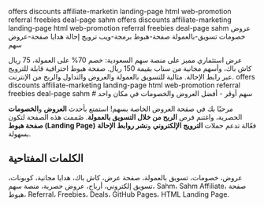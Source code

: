 offers
discounts
affiliate-marketin
landing-page
html
web-promotion
referral
freebies
deal-page
sahm
offers discounts affiliate-marketing landing-page html web-promotion referral freebies deal-page sahm 
عروض خصومات تسويق-بالعمولة صفحة-هبوط برمجة-ويب ترويج إحالة هدايا صفحة-عروض سهم

عرض استثماري مميز على منصة سهم السعودية: خصم 70% على العمولة، 75 ريال كاش باك، وأسهم مجانية من سناب بقيمة 150 ريال. صفحة هبوط احترافية قابلة للترويج عبر رابط الإحالة. مثالية للتسويق بالعمولة والعروض والتداول والربح من الإنترنت.
offers discounts affiliate-marketing landing-page html web-promotion referral freebies deal-page sahm # سهم أوڤر - أفضل العروض والخصومات في مكان واحد

مرحبًا بك في صفحة العروض الخاصة بسهم! استمتع بأحدث **العروض** و**الخصومات** الحصرية، واغتنم فرص **الربح من خلال التسويق بالعمولة**. صُممت هذه الصفحة لتكون **صفحة هبوط (Landing Page)** فعّالة تدعم حملات **الترويج الإلكتروني** و**نشر روابط الإحالة** بسهولة.

## الكلمات المفتاحية
عروض، خصومات، تسويق بالعمولة، صفحة عرض، كاش باك، هدايا مجانية، كوبونات، تسويق إلكتروني، أرباح، عروض حصرية، منصة سهم، Sahm، Sahm Affiliate، صفحة هبوط، Referral، Freebies، Deals، GitHub Pages، HTML Landing Page.
